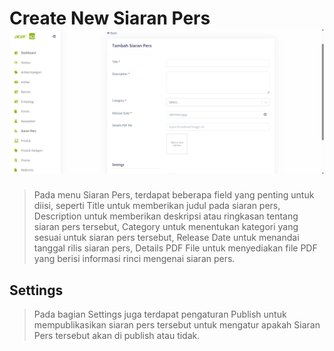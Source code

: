 # Create New Siaran Pers ![](create_new_siaran_pers.png)

>Pada menu Siaran Pers, terdapat beberapa field yang penting untuk diisi, seperti Title untuk memberikan judul pada siaran pers, Description untuk memberikan deskripsi atau ringkasan tentang siaran pers tersebut, Category untuk menentukan kategori yang sesuai untuk siaran pers tersebut, Release Date untuk menandai tanggal rilis siaran pers, Details PDF File untuk menyediakan file PDF yang berisi informasi rinci mengenai siaran pers.

## Settings
>Pada bagian Settings juga terdapat pengaturan Publish untuk mempublikasikan siaran pers tersebut untuk mengatur apakah Siaran Pers tersebut akan di publish atau tidak.